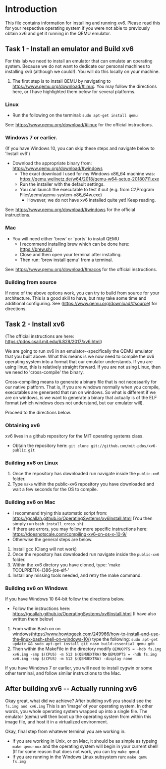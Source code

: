 # Introduction

This file contains information for installing and running xv6. Please read this for your respective operating system if you were not able to previously obtain xv6 and get it running in the QEMU emulator.

## Task 1 - Install an emulator and Build xv6

For this lab we need to install an emulator that can emulate an operating system. Because we do not want to dedicate our personal machines to installing xv6 (although we could!). You will do this locally on your machine.

1. The first step is to install QEMU by navigating to https://www.qemu.org/download/#linux. You may follow the directions here, or I have highlighted them below for several platforms.

### Linux

- Run the following on the terminal: `sudo apt-get install qemu`

See: https://www.qemu.org/download/#linux for the official instructions.

### Windows 7 or earlier.

(If you have Windows 10, you can skip these steps and navigate below to 'Install xv6')

- Download the appropriate binary from: https://www.qemu.org/download/#windows
  - The exact download I used for my Windows x86_64 machine was: https://qemu.weilnetz.de/w64/2018/qemu-w64-setup-20180711.exe
  - Run the installer with the default settings.
  - You can launch the executable to test it out (e.g. from C:\Program Files\qemu\qemu-system-x86_64w.exe)
    - However, we do not have xv6 installed quite yet! Keep reading.
    
See: https://www.qemu.org/download/#windows for the official instructions.

### Mac

- You will need either 'brew' or 'ports' to install QEMU
  - I recommend installing brew which can be done here: https://brew.sh/
  - Close and then open your terminal after installing.
  - Then run: 'brew install qemu' from a terminal.

See: https://www.qemu.org/download/#macos for the official instructions.

### Building from source

If none of the above options work, you can try to build from source for your architecture. This is a good skill to have, but may take some time and additional configuring. See (https://www.qemu.org/download/#source) for directions.

## Task 2 - Install xv6

(The official instructions are here: https://pdos.csail.mit.edu/6.828/2017/xv6.html)

We are going to run xv6 in an emulator--specifically the QEMU emulator that you built above. What this means is we now need to compile the xv6 operating system into a format that our emulator understands. If you are using linux, this is relatively straight forward. If you are not using Linux, then we need to 'cross-compile' the binary.

Cross-compiling means to generate a binary file that is not necessarily for our native platform. That is, if you are windows normally when you compile, executables are generaetd that run on windows. So what is different if we are on windows, is we want to generate a binary that actually is of the ELF format (which windows does not understand, but our emulator will).

Proceed to the directions below.

### Obtaining xv6

xv6 lives in a github repository for the MIT operating systems class. 

- Obtain the repository here: `git clone git://github.com/mit-pdos/xv6-public.git`

### Building xv6 on Linux

1. Once the repository has downloaded run navigate inside the `public-xv6` folder.
2. Type `make` within the public-xv6 repository you have downloaded and wait a few seconds for the OS to compile. 

### Building xv6 on Mac

- I recommend trying this automatic script from: https://gcallah.github.io/OperatingSystems/xv6Install.html (You then simply run `bash install_cross.sh`)
- If there are errors, you may follow more specific instructions here: https://doesnotscale.com/compiling-xv6-on-os-x-10-9/
- Otherwise the general steps are below.

1. Install gcc (Clang will not work)
2. Once the repository has downloaded run navigate inside the `public-xv6` folder.
3. Within the xv6 dirctory you have cloned, type: 'make TOOLPREFIX=i386-jos-elf-'
4. Install any missing tools needed, and retry the make command.

### Building xv6 on Windows

If you have Windows 10 64-bit follow the directions below.

- Follow the instructions here: https://gcallah.github.io/OperatingSystems/xv6Install.html (I have also written them below)

1. From within Bash on on windows(https://www.howtogeek.com/249966/how-to-install-and-use-the-linux-bash-shell-on-windows-10/) type the following: `sudo apt-get update && sudo apt-get install git nasm build-essential qemu gdb`
2. Then within the MakeFile in the directory modify `QEMUOPTS = -hdb fs.img xv6.img -smp $(CPUS) -m 512 $(QEMUEXTRA)` **to** `QEMUOPTS = -hdb fs.img xv6.img -smp $(CPUS) -m 512 $(QEMUEXTRA) -display none`

If you have Windows 7 or earlier, you will need to install cygwin or some other terminal, and follow similar instructions to the Mac.

## After building xv6 -- Actually running xv6

Okay great, what did we achieve? After building xv6 you should see the `fs.img and xv6.img` This is an 'image' of your operating system. In other words, you whole operating system wrapped up into a single file. The emulator (qemu) will then boot up the operating system from within this image file, and host it in a virtualized environment.

Okay, final step from whatever terminal you are working in.

- If you are working in Unix, or on Mac, it should be as simple as typeing `make qemu-nox` and the operating system will begin in your current shell! (If for some reason that does not work, you can try `make qemu`)
- If you are running in the Windows Linux subsystem run: `make qemu fs.img`
